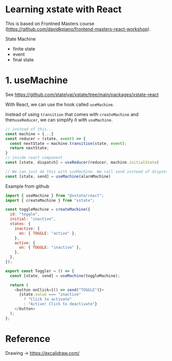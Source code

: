 # Learning xstate with React

This is based on Frontned Masters course (https://github.com/davidkpiano/frontend-masters-react-workshop).

State Machine

- finite state
- event
- final state

# 1. useMachine

See https://github.com/statelyai/xstate/tree/main/packages/xstate-react

With React, we can use the hook called `useMachine`.

Instead of using `transition` that comes with `createMachine` and then`useReducer`, we can simplify it with `useMachine`.

```js
// instead of this...
const machine = {...}
const reducer = (state, event) => {
  const nextState = machine.transition(state, event);
  return nextState;
}
// inside react component
const [state, dispatch] = useReducer(reducer, machine.initialState)

// We can just do this with useMachine. We call send instead of dispatch with useReducer.
const [state, send] = useMachine(alarmMachine)
```

Example from github

```js
import { useMachine } from "@xstate/react";
import { createMachine } from "xstate";

const toggleMachine = createMachine({
  id: "toggle",
  initial: "inactive",
  states: {
    inactive: {
      on: { TOGGLE: "active" },
    },
    active: {
      on: { TOGGLE: "inactive" },
    },
  },
});

export const Toggler = () => {
  const [state, send] = useMachine(toggleMachine);

  return (
    <button onClick={() => send("TOGGLE")}>
      {state.value === "inactive"
        ? "Click to activate"
        : "Active! Click to deactivate"}
    </button>
  );
};
```

# Reference

Drawing -> https://excalidraw.com/
